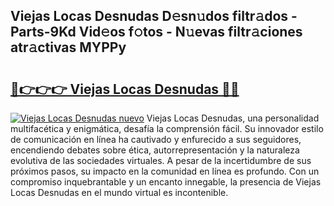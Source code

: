 ## Viejas Locas Desnudas D𝚎sn𝚞dos filtr𝚊dos - Parts-9Kd Vid𝚎os f𝚘tos - N𝚞evas filtr𝚊ciones atr𝚊ctivas MYPPy

# <h2><a href="http://mb4wvg.tromn.icu/?c=Viejas+Locas+Desnudas">🔗👉👉👉 Viejas Locas Desnudas 🔗🔗</a></h2>

[![Viejas Locas Desnudas nuevo](https://i.imgur.com/pEAQMta.gif)](http://mb4wvg.tromn.icu/?c=Viejas+Locas+Desnudas)
Viejas Locas Desnudas, una personalidad multifacética y enigmática, desafía la comprensión fácil. Su innovador estilo de comunicación en línea ha cautivado y enfurecido a sus seguidores, encendiendo debates sobre ética, autorrepresentación y la naturaleza evolutiva de las sociedades virtuales. A pesar de la incertidumbre de sus próximos pasos, su impacto en la comunidad en línea es profundo. Con un compromiso inquebrantable y un encanto innegable, la presencia de Viejas Locas Desnudas en el mundo virtual es incontenible.
